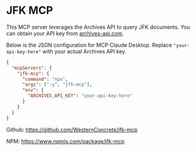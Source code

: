 # JFK MCP 

This MCP server leverages the Archives API to query JFK documents. You can obtain your API key from [archives-api.com](https://archives-api.com).

Below is the JSON configuration for MCP Claude Desktop. Replace `"your-api-key-here"` with your actual Archives API key.

```json
{
  "mcpServers": {
    "jfk-mcp": {
      "command": "npx",
      "args": ["-y", "jfk-mcp"],
      "env": {
        "ARCHIVES_API_KEY": "your-api-key-here"
      }
    }
  }
}
```

Github: https://github.com/WesternConcrete/jfk-mcp

NPM: https://www.npmjs.com/package/jfk-mcp

